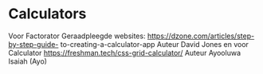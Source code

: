 # Calculators
Voor Factorator
Geraadpleegde websites: https://dzone.com/articles/step-by-step-guide-
to-creating-a-calculator-app
Auteur David Jones 
en
voor Calculator
https://freshman.tech/css-grid-calculator/
Auteur Ayooluwa Isaiah (Ayo)
